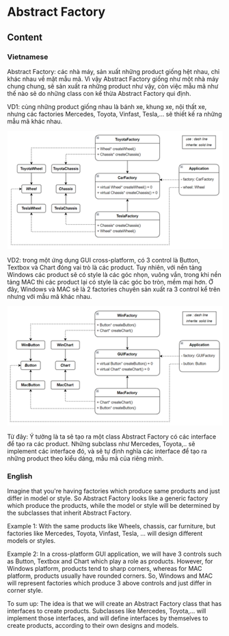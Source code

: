 # Abstract Factory
## Content
### Vietnamese
Abstract Factory: các nhà máy, sản xuất những product giống hệt nhau, chỉ khác nhau về mặt mẫu mã. Vì vậy Abstract Factory giống như một nhà máy chung chung, sẽ sản xuất ra những product như vậy, còn việc mẫu mã như thế nào sẽ do những class con kế thừa Abstract Factory qui định.

VD1: cùng những product giống nhau là bánh xe, khung xe, nội thất xe, nhưng các factories Mercedes, Toyota, Vinfast, Tesla,... sẽ thiết kế ra những mẫu mã khác nhau.

![alt text](./Example01/assets/UML1.png?raw=true)

VD2: trong một ứng dụng GUI cross-platform, có 3 control là Button, Textbox và Chart đóng vai trò là các product. Tuy nhiên, với nền tảng Windows các product sẽ có style là các góc nhọn, vuông vắn, trong khi nền tảng MAC thì các product lại có style là các góc bo tròn, mềm mại hơn. Ở đây, Windows và MAC sẽ là 2 factories chuyên sản xuất ra 3 control kể trên nhưng với mẫu mã khác nhau.

![alt text](./Example02/assets/UML2.png?raw=true)

Từ đây: Ý tưởng là ta sẽ tạo ra một class Abstract Factory có các interface để tạo ra các product. Những subclass như Mercedes, Toyota,.. sẽ implement các interface đó, và sẽ tự định nghĩa các interface để tạo ra những product theo kiểu dáng, mẫu mã của riêng mình.

### English
Imagine that you're having factories which produce same products and just differ in model or style. So Abstract Factory looks like a generic factory which produce the products, while the model or style will be determined by the subclasses that inherit Abstract Factory.

Example 1: With the same products like Wheels, chassis, car furniture, but factories like Mercedes, Toyota, Vinfast, Tesla, ... will design different models or styles.

Example 2: In a cross-platform GUI application, we will have 3 controls such as Button, Textbox and Chart which play a role as products. However, for Windows platform, products tend to sharp corners, whereas for MAC platform, products usually have rounded corners. So, Windows and MAC will represent factories which produce 3 above controls and just differ in corner style.

To sum up: The idea is that we will create an Abstract Factory class that has interfaces to create products. Subclasses like Mercedes, Toyota,... will implement those interfaces, and will define interfaces by themselves to create products, according to their own designs and models.
